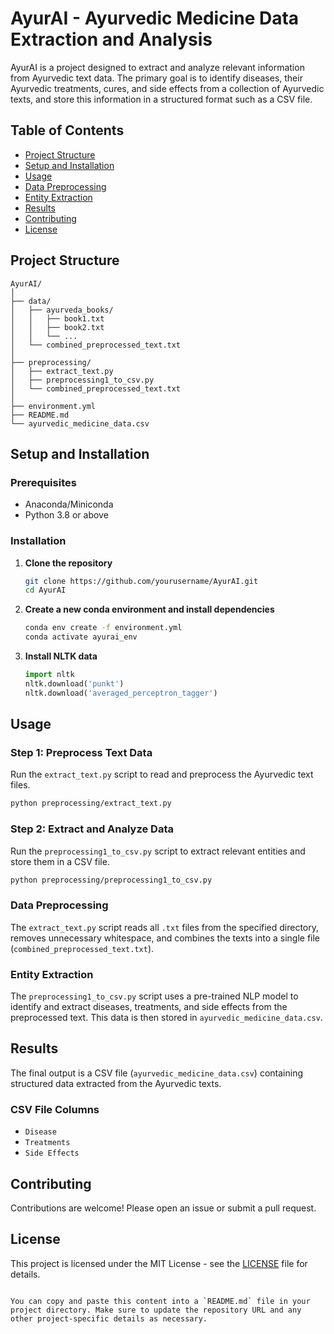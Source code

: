 # AyurAI - Ayurvedic Medicine Data Extraction and Analysis

AyurAI is a project designed to extract and analyze relevant information from Ayurvedic text data. The primary goal is to identify diseases, their Ayurvedic treatments, cures, and side effects from a collection of Ayurvedic texts, and store this information in a structured format such as a CSV file.

## Table of Contents
- [Project Structure](#project-structure)
- [Setup and Installation](#setup-and-installation)
- [Usage](#usage)
- [Data Preprocessing](#data-preprocessing)
- [Entity Extraction](#entity-extraction)
- [Results](#results)
- [Contributing](#contributing)
- [License](#license)

## Project Structure
```
AyurAI/
│
├── data/
│   ├── ayurveda_books/
│   │   ├── book1.txt
│   │   ├── book2.txt
│   │   └── ...
│   └── combined_preprocessed_text.txt
│
├── preprocessing/
│   ├── extract_text.py
│   ├── preprocessing1_to_csv.py
│   └── combined_preprocessed_text.txt
│
├── environment.yml
├── README.md
└── ayurvedic_medicine_data.csv
```

## Setup and Installation

### Prerequisites
- Anaconda/Miniconda
- Python 3.8 or above

### Installation
1. **Clone the repository**
   ```sh
   git clone https://github.com/yourusername/AyurAI.git
   cd AyurAI
   ```

2. **Create a new conda environment and install dependencies**
   ```sh
   conda env create -f environment.yml
   conda activate ayurai_env
   ```

3. **Install NLTK data**
   ```python
   import nltk
   nltk.download('punkt')
   nltk.download('averaged_perceptron_tagger')
   ```

## Usage

### Step 1: Preprocess Text Data
Run the `extract_text.py` script to read and preprocess the Ayurvedic text files.

```sh
python preprocessing/extract_text.py
```

### Step 2: Extract and Analyze Data
Run the `preprocessing1_to_csv.py` script to extract relevant entities and store them in a CSV file.

```sh
python preprocessing/preprocessing1_to_csv.py
```

### Data Preprocessing
The `extract_text.py` script reads all `.txt` files from the specified directory, removes unnecessary whitespace, and combines the texts into a single file (`combined_preprocessed_text.txt`).

### Entity Extraction
The `preprocessing1_to_csv.py` script uses a pre-trained NLP model to identify and extract diseases, treatments, and side effects from the preprocessed text. This data is then stored in `ayurvedic_medicine_data.csv`.

## Results
The final output is a CSV file (`ayurvedic_medicine_data.csv`) containing structured data extracted from the Ayurvedic texts.

### CSV File Columns
- `Disease`
- `Treatments`
- `Side Effects`

## Contributing
Contributions are welcome! Please open an issue or submit a pull request.

## License
This project is licensed under the MIT License - see the [LICENSE](LICENSE) file for details.
```

You can copy and paste this content into a `README.md` file in your project directory. Make sure to update the repository URL and any other project-specific details as necessary.
